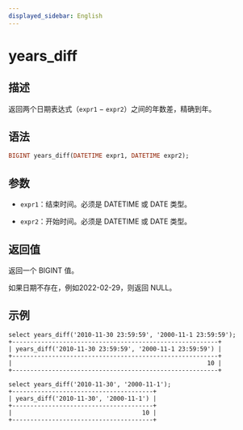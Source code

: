 ```yaml
---
displayed_sidebar: English
---
```


# years_diff

## 描述

返回两个日期表达式（`expr1` − `expr2`）之间的年数差，精确到年。

## 语法

```Haskell
BIGINT years_diff(DATETIME expr1, DATETIME expr2);
```

## 参数

- `expr1`：结束时间。必须是 DATETIME 或 DATE 类型。

- `expr2`：开始时间。必须是 DATETIME 或 DATE 类型。

## 返回值

返回一个 BIGINT 值。

如果日期不存在，例如2022-02-29，则返回 NULL。

## 示例

```Plain
select years_diff('2010-11-30 23:59:59', '2000-11-1 23:59:59');
+---------------------------------------------------------+
| years_diff('2010-11-30 23:59:59', '2000-11-1 23:59:59') |
+---------------------------------------------------------+
|                                                      10 |
+---------------------------------------------------------+

select years_diff('2010-11-30', '2000-11-1');
+---------------------------------------+
| years_diff('2010-11-30', '2000-11-1') |
+---------------------------------------+
|                                    10 |
+---------------------------------------+
```